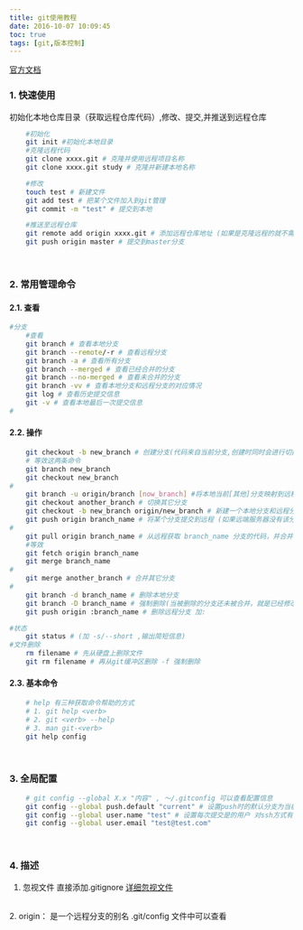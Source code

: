 ```yaml
---
title: git使用教程
date: 2016-10-07 10:09:45
toc: true
tags: [git,版本控制]
---
```


[官方文档](https://git-scm.com/doc)

### 1. 快速使用
初始化本地仓库目录（获取远程仓库代码）,修改、提交,并推送到远程仓库
```bash
    #初始化
    git init #初始化本地目录
    #克隆远程代码
    git clone xxxx.git # 克隆并使用远程项目名称
    git clone xxxx.git study # 克隆并新建本地名称

    #修改
    touch test # 新建文件
    git add test # 把某个文件加入到git管理
    git commit -m "test" # 提交到本地

    #推送至远程仓库
    git remote add origin xxxx.git # 添加远程仓库地址 (如果是克隆远程的就不需要添加)
    git push origin master # 提交到master分支
```
<br />

<!--more-->

### 2. 常用管理命令
#### 2.1. 查看
```bash
#分支
    #查看
    git branch # 查看本地分支
    git branch --remote/-r # 查看远程分支
    git branch -a # 查看所有分支
    git branch --merged # 查看已经合并的分支
    git branch --no-merged # 查看未合并的分支
    git branch -vv # 查看本地分支和远程分支的对应情况
    git log # 查看历史提交信息
    git -v # 查看本地最后一次提交信息
#
```
#### 2.2. 操作
```bash
    git checkout -b new_branch # 创建分支(代码来自当前分支,创建时同时会进行切换)
    # 等效这两条命令
    git branch new_branch
    git checkout new_branch
#
    git branch -u origin/branch [now_branch] #将本地当前[其他]分支映射到远程某个分支
    git checkout another_branch # 切换其它分支
    git checkout -b new_branch origin/new_branch # 新建一个本地分支和远程分支进行对应
    git push origin branch_name # 将某个分支提交到远程 (如果远端服务器没有该分支，将会自动创建)
#
    git pull origin branch_name # 从远程获取 branch_name 分支的代码，并合并
    #等效
    git fetch origin branch_name
    git merge branch_name
#
    git merge another_branch # 合并其它分支
#
    git branch -d branch_name # 删除本地分支
    git branch -D branch_name # 强制删除(当被删除的分支还未被合并，就是已经修改但未被合并)
    git push origin :branch_name # 删除远程分支 加:

#状态
    git status # (加 -s/--short ,输出简短信息)
#文件删除
    rm filename # 先从硬盘上删除文件
    git rm filename # 再从git缓冲区删除 -f 强制删除
```
#### 2.3. 基本命令
```bash
    # help 有三种获取命令帮助的方式
    # 1. git help <verb>
    # 2. git <verb> --help
    # 3. man git-<verb>
    git help config
```
<br />

### 3. 全局配置
```bash
    # git config --global X.x "内容" , ～/.gitconfig 可以查看配置信息
    git config --global push.default "current" # 设置push时的默认分支为当前分支 (提交当前分支可以直接git push)
    git config --global user.name "test" # 设置每次提交是的用户 对ssh方式有效
    git config --global user.email "test@test.com"
```
<br />

### 4. 描述

1. 忽视文件 直接添加.gitignore [详细忽视文件](https://github.com/github/gitignore)
<br />
2. origin： 是一个远程分支的别名 .git/config 文件中可以查看

